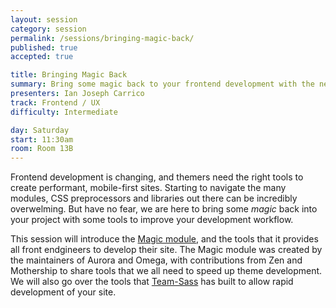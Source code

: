 ```yaml
---
layout: session
category: session
permalink: /sessions/bringing-magic-back/
published: true
accepted: true

title: Bringing Magic Back
summary: Bring some magic back to your frontend development with the needed modules and tools to speed your site up!
presenters: Ian Joseph Carrico
track: Frontend / UX
difficulty: Intermediate

day: Saturday
start: 11:30am
room: Room 13B
---
```


Frontend development is changing, and themers need the right tools to create performant, mobile-first sites. Starting to navigate the many modules, CSS preprocessors and libraries out there can be incredibly overwelming. But have no fear, we are here to bring some *magic* back into your project with some tools to improve your development workflow.

This session will introduce the [Magic module](http://drupal.org/project/magic), and the tools that it provides all front endgineers to develop their site. The Magic module was created by the maintainers of Aurora and Omega, with contributions from Zen and Mothership to share tools that we all need to speed up theme development. We will also go over the tools that [Team-Sass](http://www.github.com/Team-Sass) has built to allow rapid development of your site.

